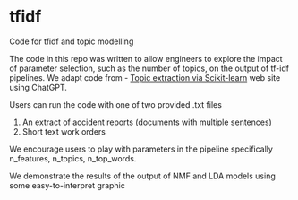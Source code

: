# tfidf
Code for tfidf and topic modelling

The code in this repo was written to allow engineers to explore the impact of parameter selection, such as the number of topics, on the output of tf-idf pipelines. We adapt code from - [Topic extraction via Scikit-learn](https://scikit-learn.org/stable/auto_examples/applications/plot_topics_extraction_with_nmf_lda.html#sphx-glr-auto-examples-applications-plot-topics-extraction-with-nmf-lda-py) web site using ChatGPT.

Users can run the code with one of two provided .txt files

1. An extract of accident reports (documents with multiple sentences)
2. Short text work orders

We encourage users to play with parameters in the pipeline specifically n_features, n_topics, n_top_words.

We demonstrate the results of the output of NMF and LDA models using some easy-to-interpret graphic
